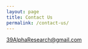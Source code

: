 ```yaml
---
layout: page
title: Contact Us
permalink: /contact-us/
---
```


<a href="mailto:39alpharesearch@gmail.com" style="font-size:50px">39AlphaResearch@gmail.com</a>
